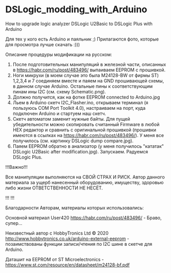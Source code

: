 # DSLogic_modding_with_Arduino
How to upgrade logic analyzer DSLogic U2Basic to DSLogic Plus with Arduino

Для тех у кого есть Arduino и паяльник ;)
Прилагаются фото, которые для просмотра лучше скачать :)))

Описание процедуры модификации на русском:
1. После подготовительных манипуляций в железной части, описанных в https://habr.com/ru/post/483496/ выпаиваем EEPROM с прошивкой.
2. Ноги микрухи (в моем случае это была M24128-BW от фирмы ST) 1,2,3,4 и 7 соединяем вместе и паяем на GND 
   прошивающей схемы, в данном случае Arduino. Остальные пины к соответствующим пинам ины I2C (см. схему Schematic.png).
3. Должно получится, как на фотке EEPROM connected to Arduino.jpg
4. Льем в Arduino скетч I2C_Flasher.ino, открываем терминал (я пользуюсь COM Port Toolkit 4.0), настраиваем на порт,
   куда подключен Arduino и стартуем наш скетч.
5. Скетч автоматом заменит нужные байты. Для пущей убедительности можно скопировать считанный Firmware в любой HEX редактор
   и сравнить с оригинальной прошивкой (прошивки имеются в ссылках на https://habr.com/ru/post/483496/). У меня все получилось 
   (см. картинку DSLogic dump compare.jpg).
6. Паяем EEPROM обратно в анализатор (у меня получилось "кататак" DSLogic U2Basic after modification.jpg).
   Запускаем. Радуемся DSLogic Plus.
   
!!!Важно!!!

Все манипуляции выполняются на СВОЙ СТРАХ И РИСК. Автор данного материала за ущерб нанесенный оборудованию, имуществу, здоровью либо жизни ОТВЕТСТВЕННОСТИ НЕ НЕСЁТ.

!!!     !!!

Благодарности Авторам, материалы которых использовались:

 Основной материал User420 https://habr.com/ru/post/483496/ - Браво, супер...

 Неизвестный автор с HobbyTronics Ltd © 2020 http://www.hobbytronics.co.uk/arduino-external-eeprom - позаимствованы функции 
записи/чтения по I2C шине в скетче для Arduino.

 Даташит на EEPROM от ST Microelectronics - https://www.st.com/resource/en/datasheet/m24128-bf.pdf


